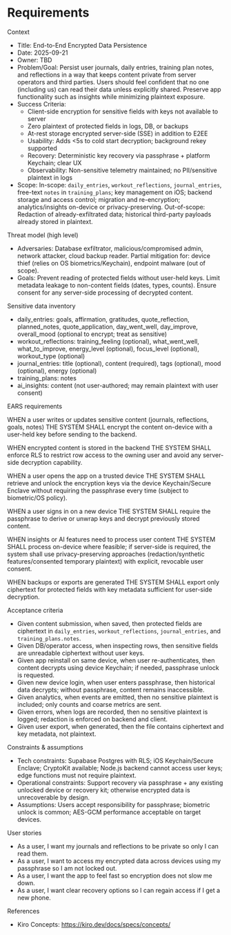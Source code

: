 # Requirements

Context

- Title: End-to-End Encrypted Data Persistence
- Date: 2025-09-21
- Owner: TBD
- Problem/Goal: Persist user journals, daily entries, training plan notes, and reflections in a way that keeps content private from server operators and third parties. Users should feel confident that no one (including us) can read their data unless explicitly shared. Preserve app functionality such as insights while minimizing plaintext exposure.
- Success Criteria:
  - Client-side encryption for sensitive fields with keys not available to server
  - Zero plaintext of protected fields in logs, DB, or backups
  - At-rest storage encrypted server-side (SSE) in addition to E2EE
  - Usability: Adds <5s to cold start decryption; background rekey supported
  - Recovery: Deterministic key recovery via passphrase + platform Keychain; clear UX
  - Observability: Non-sensitive telemetry maintained; no PII/sensitive plaintext in logs
- Scope: In-scope: `daily_entries`, `workout_reflections`, `journal_entries`, free-text `notes` in `training_plans`; key management on iOS; backend storage and access control; migration and re-encryption; analytics/insights on-device or privacy-preserving. Out-of-scope: Redaction of already-exfiltrated data; historical third-party payloads already stored in plaintext.

Threat model (high level)

- Adversaries: Database exfiltrator, malicious/compromised admin, network attacker, cloud backup reader. Partial mitigation for: device thief (relies on OS biometrics/Keychain), endpoint malware (out of scope).
- Goals: Prevent reading of protected fields without user-held keys. Limit metadata leakage to non-content fields (dates, types, counts). Ensure consent for any server-side processing of decrypted content.

Sensitive data inventory

- daily_entries: goals, affirmation, gratitudes, quote_reflection, planned_notes, quote_application, day_went_well, day_improve, overall_mood (optional to encrypt; treat as sensitive)
- workout_reflections: training_feeling (optional), what_went_well, what_to_improve, energy_level (optional), focus_level (optional), workout_type (optional)
- journal_entries: title (optional), content (required), tags (optional), mood (optional), energy (optional)
- training_plans: notes
- ai_insights: content (not user-authored; may remain plaintext with user consent)

EARS requirements

WHEN a user writes or updates sensitive content (journals, reflections, goals, notes)
THE SYSTEM SHALL encrypt the content on-device with a user-held key before sending to the backend.

WHEN encrypted content is stored in the backend
THE SYSTEM SHALL enforce RLS to restrict row access to the owning user and avoid any server-side decryption capability.

WHEN a user opens the app on a trusted device
THE SYSTEM SHALL retrieve and unlock the encryption keys via the device Keychain/Secure Enclave without requiring the passphrase every time (subject to biometric/OS policy).

WHEN a user signs in on a new device
THE SYSTEM SHALL require the passphrase to derive or unwrap keys and decrypt previously stored content.

WHEN insights or AI features need to process user content
THE SYSTEM SHALL process on-device where feasible; if server-side is required, the system shall use privacy-preserving approaches (redaction/synthetic features/consented temporary plaintext) with explicit, revocable user consent.

WHEN backups or exports are generated
THE SYSTEM SHALL export only ciphertext for protected fields with key metadata sufficient for user-side decryption.

Acceptance criteria

- Given content submission, when saved, then protected fields are ciphertext in `daily_entries`, `workout_reflections`, `journal_entries`, and `training_plans.notes`.
- Given DB/operator access, when inspecting rows, then sensitive fields are unreadable ciphertext without user keys.
- Given app reinstall on same device, when user re-authenticates, then content decrypts using device Keychain; if needed, passphrase unlock is requested.
- Given new device login, when user enters passphrase, then historical data decrypts; without passphrase, content remains inaccessible.
- Given analytics, when events are emitted, then no sensitive plaintext is included; only counts and coarse metrics are sent.
- Given errors, when logs are recorded, then no sensitive plaintext is logged; redaction is enforced on backend and client.
- Given user export, when generated, then the file contains ciphertext and key metadata, not plaintext.

Constraints & assumptions

- Tech constraints: Supabase Postgres with RLS; iOS Keychain/Secure Enclave; CryptoKit available; Node.js backend cannot access user keys; edge functions must not require plaintext.
- Operational constraints: Support recovery via passphrase + any existing unlocked device or recovery kit; otherwise encrypted data is unrecoverable by design.
- Assumptions: Users accept responsibility for passphrase; biometric unlock is common; AES-GCM performance acceptable on target devices.

User stories

- As a user, I want my journals and reflections to be private so only I can read them.
- As a user, I want to access my encrypted data across devices using my passphrase so I am not locked out.
- As a user, I want the app to feel fast so encryption does not slow me down.
- As a user, I want clear recovery options so I can regain access if I get a new phone.

References

- Kiro Concepts: https://kiro.dev/docs/specs/concepts/
